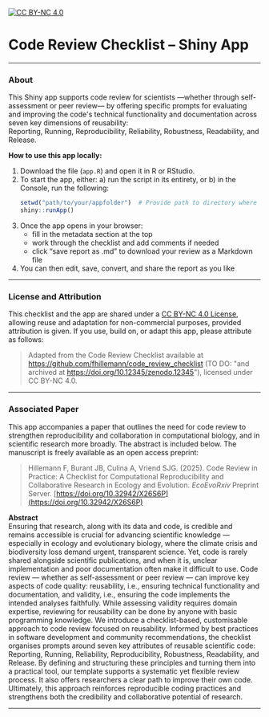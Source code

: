 [![CC BY-NC 4.0][cc-by-nc-shield]][cc-by-nc]

[cc-by-nc]: https://creativecommons.org/licenses/by-nc/4.0/
[cc-by-nc-shield]: https://img.shields.io/badge/License-CC%20BY--NC%204.0-lightgrey.svg


# Code Review Checklist – Shiny App

---

### About

This Shiny app supports code review for scientists —whether through self-assessment or peer review— by offering specific prompts for evaluating and improving the code's technical functionality and documentation across seven key dimensions of reusability:  
Reporting, Running, Reproducibility, Reliability, Robustness, Readability, and Release.  

**How to use this app locally:**
1. Download the file (`app.R`) and open it in R or RStudio.
2. To start the app, either:
   a) run the script in its entirety, or
   b) in the Console, run the following:
     ```r
     setwd("path/to/your/appfolder")  # Provide path to directory where app.R is saved!
     shiny::runApp()
     ```
3. Once the app opens in your browser:
   - fill in the metadata section at the top
   - work through the checklist and add comments if needed
   - click “save report as .md” to download your review as a Markdown file
4. You can then edit, save, convert, and share the report as you like

---

### License and Attribution

This checklist and the app are shared under a [CC BY-NC 4.0 License](https://creativecommons.org/licenses/by-nc/4.0/), allowing reuse and adaptation for non-commercial purposes, provided attribution is given. If you use, build on, or adapt this app, please attribute as follows:

> Adapted from the Code Review Checklist available at https://github.com/fhillemann/code_review_checklist (TO DO: "and archived at https://doi.org/10.12345/zenodo.12345"), licensed under CC BY-NC 4.0.

---

### Associated Paper

This app accompanies a paper that outlines the need for code review to strengthen reproducibility and collaboration in computational biology, and in scientific research more broadly. The abstract is included below. The manuscript is freely available as an open access preprint:

> Hillemann F, Burant JB, Culina A, Vriend SJG. (2025). Code Review in Practice: A Checklist for Computational Reproducibility and Collaborative Research in Ecology and Evolution. *EcoEvoRxiv* Preprint Server. [https://doi.org/10.32942/X26S6P](https://doi.org/10.32942/X26S6P) 

**Abstract**  
Ensuring that research, along with its data and code, is credible and remains accessible is crucial for advancing scientific knowledge — especially in ecology and evolutionary biology, where the climate crisis and biodiversity loss demand urgent, transparent science. Yet, code is rarely shared alongside scientific publications, and when it is, unclear implementation and poor documentation often make it difficult to use. Code review — whether as self-assessment or peer review — can improve key aspects of code quality: reusability, i.e., ensuring technical functionality and documentation, and validity, i.e., ensuring the code implements the intended analyses faithfully. While assessing validity requires domain expertise, reviewing for reusability can be done by anyone with basic programming knowledge. We introduce a checklist-based, customisable approach to code review focused on reusability. Informed by best practices in software development and community recommendations, the checklist organises prompts around seven key attributes of reusable scientific code: Reporting, Running, Reliability, Reproducibility, Robustness, Readability, and Release. By defining and structuring these principles and turning them into a practical tool, our template supports a systematic yet flexible review process. It also offers researchers a clear path to improve their own code. Ultimately, this approach reinforces reproducible coding practices and strengthens both the credibility and collaborative potential of research.

---
